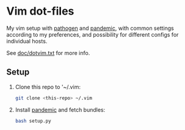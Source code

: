 # Vim dot-files

My vim setup with [pathogen] and [pandemic], with common settings according to
my preferences, and possibility for different configs for individual hosts.

See [doc/dotvim.txt] for more info.

## Setup

1. Clone this repo to '~/.vim:
   ```bash
   git clone <this-repo> ~/.vim
   ```
2. Install [pandemic] and fetch bundles:
   ```bash
   bash setup.py
   ```

  [doc/dotvim.txt]: ./blob/master/doc/dotvim.txt
  [pathogen]: https://github.com/tpope/vim-pathogen
  [pandemic]: https://github.com/jwcxz/vim-pandemic

